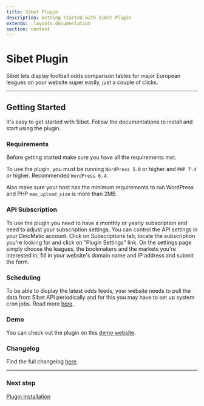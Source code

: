 ```yaml
---
title: Sibet Plugin
description: Getting Started with Sibet Plugin
extends: _layouts.documentation
section: content
---
```


# Sibet Plugin

Sibet lets display football odds comparison tables for major European leagues on your website super easily, just a couple of clicks.

---

## Getting Started

It's easy to get started with Sibet. Follow the documentations to install and start using the plugin.

### Requirements

Before getting started make sure you have all the requirements met.

To use the plugin, you must be running `WordPress 5.0` or higher and `PHP 7.4` or higher. Recommended `WordPress 6.4`.

Also make sure your host has the minimum requirements to run WordPress and PHP `max_upload_size` is more than 2MB.

### API Subscription

To use the plugin you need to have a monthly or yearly subscription and need to adjust your subscription settings. You can control the API settings in your DinoMatic account. Click on Subscriptions tab, locate the subscription you're looking for and click on "Plugin Settings" link. On the settings page simply choose the leagues, the bookmakers and the markets you're interested in, fill in your website's domain name and IP address and submit the form.

### Scheduling

To be able to display the latest odds feeds, your website needs to pull the data from Sibet API periodically and for this you may have to set up system cron jobs. Read more [here](/docs/dinodds/scheduling/).

### Demo

You can check out the plugin on this [demo website](https://demos.dinomatic.com/brisbane).

### Changelog

Find the full changelog [here](https://dinomatic.com/plugins/sibet/changelog).

---

### Next step

[Plugin Installation](/docs/sibet/installation/)
